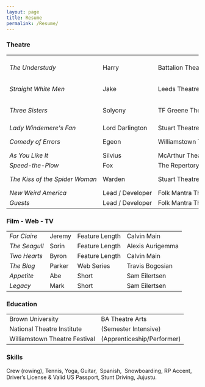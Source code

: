 ```yaml
---
layout: page
title: Resume
permalink: /Resume/
---
```

<div class="resume">
<table cellspacing="10px">
<h3><strong>Theatre</strong></h3>
<tr>
<td><em>The Understudy</em></td>
<td>Harry</td>
<td>Battalion Theatre Company</td>
<td>Gadi Rubin (off-broadway)</td>
</tr>
<tr>
<td><em>Straight White Men</em></td>
<td>Jake</td>
<td>Leeds Theatre</td>
<td>Young Jean Lee</td>
</tr>
<tr>
<td><em>Three Sisters</em></td>
<td>Solyony</td>
<td>TF Greene Theatre</td>
<td>Morgan Ritchie (opposite Emma Watson)</td>
</tr>
<tr>
<td><em>Lady Windemere's Fan</em></td>
<td>Lord Darlington</td>
<td>Stuart Theatre</td>
<td>Lowry Marshall</td>
</tr>
<tr>
<td><em>Comedy of Errors</em></td>
<td>Egeon</td>
<td>Williamstown Theatre Festival</td>
<td>Johana McKeon</td>
</tr>
<tr>
<td><em>As You Like It</em></td>
<td>Silvius</td>
<td>McArthur Theatre</td>
<td>Nicholas Ridout</td>
</tr>
<tr>
<td><em>Speed­-the­-Plow</em></td>
<td>Fox</td>
<td>The Repertory Project</td>
<td>Skylar Fox</td>
</tr>
<tr>
<td><em>The Kiss of the Spider Woman</em></td>
<td>Warden</td>
<td>Stuart Theatre</td>
<td>Marcus Gardley</td>
</tr>
<tr>
<td><em>New Weird America</em></td>
<td>Lead / Developer</td>
<td>Folk Mantra Theatre Collective</td>
<td>Ari Rodriguez</td>
</tr>
<tr>
<td><em>Guests</em></td>
<td>Lead / Developer</td>
<td>Folk Mantra Theatre Collective</td>
<td>Ari Rodriguez</td>
</tr>
</table>

<table cellspacing="10px">
<h3><strong>Film - Web - TV </strong></h3>
<tr>
<td><em>For Claire</em></td>
<td>Jeremy</td>
<td>Feature Length</td>
<td>Calvin Main</td>
</tr>
<tr>
<td><em>The Seagull</em></td>
<td>Sorin</td>
<td>Feature Length</td>
<td>Alexis Aurigemma</td>
</tr>
<tr>
<td><em>Two Hearts</em></td>
<td>Byron</td>
<td>Feature Length</td>
<td>Calvin Main</td>
</tr>
<tr>
<td><em>The Blog</em></td>
<td>Parker</td>
<td>Web Series</td>
<td>Travis Bogosian</td>
</tr>
<tr>
<td><em>Appetite</em>
<td>Abe</td>
<td>Short</td>
<td>Sam Eilertsen</td>
</tr>
<tr>
<td><em>Legacy</em>
<td>Mark</td>
<td>Short</td>
<td>Sam Eilertsen</td>
</tr>
</table>

<table cellspacing="10px">
<h3><strong>Education</strong></h3>
<tr>
<td>Brown University</td>
<td>BA Theatre Arts</td>
</tr>
<tr>
<td>National Theatre Institute</td>
<td>(Semester Intensive)</td>
</tr>
<tr>
<td>Williamstown Theatre Festival</td>
<td>(Apprenticeship/Performer)</td>
</tr>
</table>

<h3>Skills</h3>
Crew (rowing), Tennis, Yoga, Guitar,  Spanish,  Snowboarding, RP Accent, Driver’s License & Valid US Passport, Stunt Driving, Jujustu.
</div>
</body>
